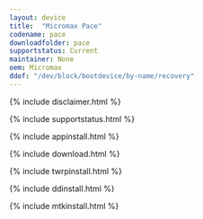 ```yaml
---
layout: device
title:  "Micromax Pace"
codename: pace
downloadfolder: pace
supportstatus: Current
maintainer: None
oem: Micromax
ddof: "/dev/block/bootdevice/by-name/recovery"
---
```


{% include disclaimer.html %}

{% include supportstatus.html %}

{% include appinstall.html %}

{% include download.html %}

{% include twrpinstall.html %}

{% include ddinstall.html %}

{% include mtkinstall.html %}
